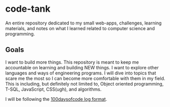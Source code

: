 # code-tank
An entire repository dedicated to my small web-apps, challenges, learning materials, and notes on what I learned related to computer science and programming.

## Goals
I want to build more things. This repository is meant to keep me accountable on learning and building NEW things. I want to explore other languages and ways of engineering programs. I will dive into topics that scare me the most so I can become more comfortable with them in my field. This is including, but definitely not limited to, Object oriented programming, T-SQL, JavaScript, CSS(ugh), and algorithms. 

I will be following the [100daysofcode log format](https://github.com/kallaway/100-days-of-code/blob/master/log.md "100daysofcode logger format").


